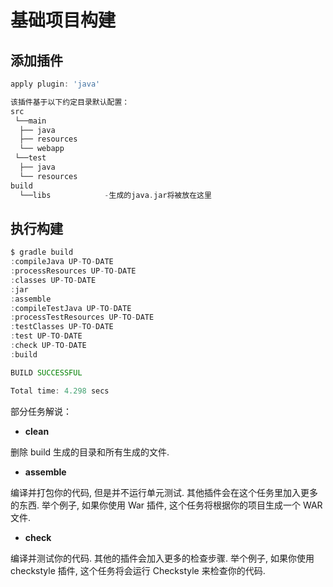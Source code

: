# 基础项目构建

## 添加插件
```groovy
apply plugin: 'java'

该插件基于以下约定目录默认配置：
src
 └──main
  ├── java  
  ├── resources
  └── webapp
 └──test
  ├── java
  └── resources
build
  └──libs            -生成的java.jar将被放在这里
```

## 执行构建
```groovy
$ gradle build
:compileJava UP-TO-DATE
:processResources UP-TO-DATE
:classes UP-TO-DATE
:jar
:assemble
:compileTestJava UP-TO-DATE
:processTestResources UP-TO-DATE
:testClasses UP-TO-DATE
:test UP-TO-DATE
:check UP-TO-DATE
:build

BUILD SUCCESSFUL

Total time: 4.298 secs
```
部分任务解说：

* **clean**

 删除 build 生成的目录和所有生成的文件.

* **assemble**

 编译并打包你的代码, 但是并不运行单元测试. 其他插件会在这个任务里加入更多的东西. 举个例子, 如果你使用 War 插件, 这个任务将根据你的项目生成一个 WAR 文件.

* **check**

 编译并测试你的代码. 其他的插件会加入更多的检查步骤. 举个例子, 如果你使用 checkstyle 插件, 这个任务将会运行 Checkstyle 来检查你的代码.